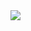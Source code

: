 <img src="https://capsule-render.vercel.app/api?type=venom&color=auto&height=300&section=header&text=승현%10&fontSize=90" />
